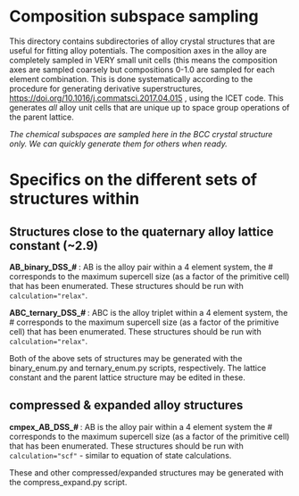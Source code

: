 # Composition subspace sampling

This directory contains subdirectories of alloy crystal structures that
are useful for fitting alloy potentials. The composition axes in the alloy
are completely sampled in VERY small unit cells (this means the composition
axes are sampled coarsely but compositions 0-1.0 are sampled for each element
combination. This is done systematically according to the procedure for 
generating derivative superstructures,
https://doi.org/10.1016/j.commatsci.2017.04.015 , using the ICET code. 
This generates <i>all</i> alloy unit cells that are unique up to space group
operations of the parent lattice.
 
<i>The chemical subspaces are sampled here in the BCC crystal structure only. 
We can quickly generate them for others when ready.</i>

# Specifics on the different sets of structures within

## Structures close to the quaternary alloy lattice constant (~2.9)

<b>AB_binary_DSS_# </b>: AB is the alloy pair within a 4 element system, 
the \# corresponds to the maximum supercell size (as a factor of the primitive 
cell) that has been enumerated. These structures should be run with
`calculation="relax"`.

<b>ABC_ternary_DSS_# </b>: ABC is the alloy triplet within a 4 element system, 
the \# corresponds to the maximum supercell size (as a factor of the primitive
cell) that has been enumerated. These structures should be run with
`calculation="relax"`.

Both of the above sets of structures may be generated with the binary_enum.py
and ternary_enum.py scripts, respectively. The lattice constant and the
parent lattice structure may be edited in these.

## compressed & expanded alloy structures 

<b>cmpex_AB_DSS_# </b>: AB is the alloy pair within a 4 element system
the \# corresponds to the maximum supercell size (as a factor of the primitive
cell) that has been enumerated. These structures should be run with
`calculation="scf"` - similar to equation of state calculations. 

These and other compressed/expanded structures may be generated with the
compress_expand.py script.
